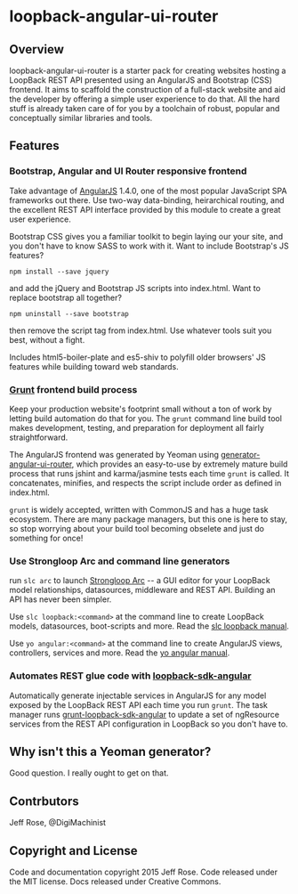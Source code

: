# loopback-angular-ui-router

## Overview

loopback-angular-ui-router is a starter pack for creating websites hosting a LoopBack REST API presented using an AngularJS and Bootstrap (CSS) frontend. It aims to scaffold the construction of a full-stack website and aid the developer by offering a simple user experience to do that. All the hard stuff is already taken care of for you by a toolchain of robust, popular and conceptually similar libraries and tools.

## Features

### Bootstrap, Angular and UI Router responsive frontend

Take advantage of [AngularJS](https://angularjs.org/) 1.4.0, one of the most popular JavaScript SPA frameworks out there. Use two-way data-binding, heirarchical routing, and the excellent REST API interface provided by this module to create a great user experience. 

Bootstrap CSS gives you a familiar toolkit to begin laying our your site, and you don't have to know SASS to work with it. Want to include Bootstrap's JS features? 

```npm install --save jquery``` 

and add the jQuery and Bootstrap JS scripts into index.html. Want to replace bootstrap all together? 

```npm uninstall --save bootstrap``` 

then remove the script tag from index.html. Use whatever tools suit you best, without a fight.

Includes html5-boiler-plate and es5-shiv to polyfill older browsers' JS features while building toward web standards.

### [Grunt](http://gruntjs.com/) frontend build process

Keep your production website's footprint small without a ton of work by letting build automation do that for you. The ```grunt``` command line build tool makes development, testing, and preparation for deployment all fairly straightforward.

The AngularJS frontend was generated by Yeoman using [generator-angular-ui-router](https://github.com/iamblue/generator-angular-ui-router), which provides an easy-to-use by extremely mature build process that runs jshint and karma/jasmine tests each time ```grunt``` is called. It concatenates, minifies, and respects the script include order as defined in index.html.

```grunt``` is widely accepted, written with CommonJS and has a huge task ecosystem. There are many package managers, but this one is here to stay, so stop worrying about your build tool becoming obselete and just do something for once!

### Use Strongloop Arc and command line generators 

run ```slc arc``` to launch [Strongloop Arc](http://docs.strongloop.com/display/APIS/Using+Arc) -- a GUI editor for your LoopBack model relationships, datasources, middleware and REST API. Building an API has never been simpler.

Use ```slc loopback:<command>``` at the command line to create LoopBack models, datasources, boot-scripts and more. Read the [slc loopback manual](http://docs.strongloop.com/pages/releaseview.action?pageId=3836281).

Use ```yo angular:<command>``` at the command line to create AngularJS views, controllers, services and more. Read the [yo angular manual](https://github.com/yeoman/generator-angular).

### Automates REST glue code with [loopback-sdk-angular](https://github.com/strongloop/loopback-sdk-angular)

Automatically generate injectable services in AngularJS for any model exposed by the LoopBack REST API each time you run ```grunt```. The task manager runs [grunt-loopback-sdk-angular](https://github.com/strongloop/grunt-loopback-sdk-angular) to update a set of ngResource services from the REST API configuration in LoopBack so you don't have to.

## Why isn't this a Yeoman generator?

Good question. I really ought to get on that.

## Contrbutors

Jeff Rose, @DigiMachinist

## Copyright and License

Code and documentation copyright 2015 Jeff Rose. Code released under the MIT license. Docs released under Creative Commons.